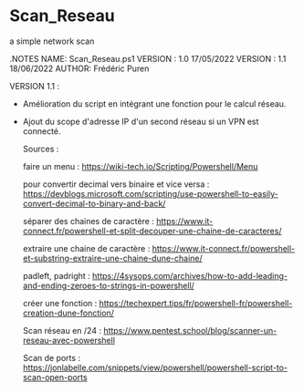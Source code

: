 # Scan_Reseau
a simple network scan

.NOTES
	NAME:	Scan_Reseau.ps1
    VERSION : 1.0  17/05/2022
    VERSION : 1.1  18/06/2022
	AUTHOR:	Frédéric Puren


VERSION 1.1 :

- Amélioration du script en intégrant une fonction pour le calcul réseau.
- Ajout du scope d'adresse IP d'un second réseau si un VPN est connecté.


  Sources : 

  faire un menu : https://wiki-tech.io/Scripting/Powershell/Menu

  pour convertir decimal vers binaire et vice versa : https://devblogs.microsoft.com/scripting/use-powershell-to-easily-convert-decimal-to-binary-and-back/

  séparer des chaines de caractère : https://www.it-connect.fr/powershell-et-split-decouper-une-chaine-de-caracteres/

  extraire une chaine de caractère : https://www.it-connect.fr/powershell-et-substring-extraire-une-chaine-dune-chaine/

  padleft, padright : https://4sysops.com/archives/how-to-add-leading-and-ending-zeroes-to-strings-in-powershell/

  créer une fonction : https://techexpert.tips/fr/powershell-fr/powershell-creation-dune-fonction/
  
  Scan réseau en /24 : https://www.pentest.school/blog/scanner-un-reseau-avec-powershell

  Scan de ports : https://jonlabelle.com/snippets/view/powershell/powershell-script-to-scan-open-ports
